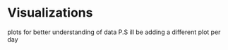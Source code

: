 # Visualizations
plots for better understanding of data
P.S ill be adding a different plot per day 
